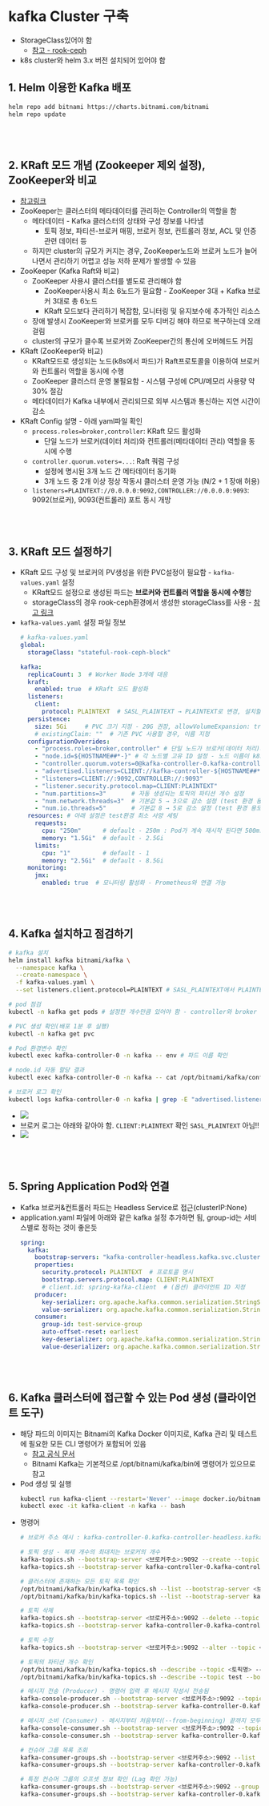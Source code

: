 # kafka Cluster 구축
* StorageClass있어야 함
  * [참고 - rook-ceph](/create-k8s-environment/create-storage-solution/create-rook-ceph-using-helm.md)
* k8s cluster와 helm 3.x 버전 설치되어 있어야 함


## 1. Helm 이용한 Kafka 배포
```sh
helm repo add bitnami https://charts.bitnami.com/bitnami
helm repo update
```

<br><br>

## 2. KRaft 모드 개념 (Zookeeper 제외 설정), ZooKeeper와 비교
* [참고링크](https://adjh54.tistory.com/639)
* ZooKeeper는 클러스터의 메타데이터를 관리하는 Controller의 역할을 함
  * 메타데이터 - Kafka 클러스터의 상태와 구성 정보를 나타냄
    * 토픽 정보, 파티션-브로커 매핑, 브로커 정보, 컨트롤러 정보, ACL 및 인증 관련 데이터 등
  * 하지만 cluster의 규모가 커지는 경우, ZooKeeper노드와 브로커 노드가 늘어나면서 관리하기 어렵고 성능 저하 문제가 발생할 수 있음
* ZooKeeper (Kafka Raft와 비교)
  * ZooKeeper 사용시 클러스터를 별도로 관리해야 함
    * ZooKeeper사용시 최소 6노드가 필요함 - ZooKeeper 3대 + Kafka 브로커 3대로 총 6노드
    * KRaft 모드보다 관리하기 복잡함, 모니터링 및 유지보수에 추가적인 리소스
  * 장애 발생시 ZooKeeper와 브로커를 모두 디버깅 해야 하므로 복구하는데 오래 걸림
  * cluster의 규모가 클수록 브로커와 ZooKeeper간의 통신에 오버헤드도 커짐
* KRaft (ZooKeeper와 비교)
  * KRaft모드로 생성되는 노드(k8s에서 파드)가 Raft프로토콜을 이용하여 브로커와 컨트롤러 역할을 동시에 수행
  * ZooKeeper 클러스터 운영 불필요함 - 시스템 구성에 CPU/메모리 사용량 약 30% 절감
  * 메타데이터가 Kafka 내부에서 관리되므로 외부 시스템과 통신하는 지연 시간이 감소
* KRaft Config 설명 - 아래 yaml파일 확인
  * `process.roles=broker,controller`: KRaft 모드 활성화
    * 단일 노드가 브로커(데이터 처리)와 컨트롤러(메타데이터 관리) 역할을 동시에 수행
  * `controller.quorum.voters=...`: Raft 쿼럼 구성
    * 설정에 명시된 3개 노드 간 메타데이터 동기화
    * 3개 노드 중 2개 이상 정상 작동시 클러스터 운영 가능 (N/2 + 1 장애 허용)
  * `listeners=PLAINTEXT://0.0.0.0:9092,CONTROLLER://0.0.0.0:9093`: 9092(브로커), 9093(컨트롤러) 포트 동시 개방

<br><br>

## 3. KRaft 모드 설정하기
* KRaft 모드 구성 및 브로커의 PV생성을 위한 PVC설정이 필요함 - `kafka-values.yaml` 설정
  * KRaft모드 설정으로 생성된 파드는 **브로커와 컨트롤러 역할을 동시에 수행**함
  * storageClass의 경우 rook-ceph환경에서 생성한 storageClass를 사용 - [참고 링크](/create-k8s-environment/create-storage-solution/create-rook-ceph.md)
* `kafka-values.yaml` 설정 파일 정보
  ```yaml
  # kafka-values.yaml
  global:
    storageClass: "stateful-rook-ceph-block"

  kafka:
    replicaCount: 3  # Worker Node 3개에 대응
    kraft:
      enabled: true  # KRaft 모드 활성화
    listeners:
      client:
        protocol: PLAINTEXT  # SASL_PLAINTEXT → PLAINTEXT로 변경, 설치할때 --set옵션으로 주긴 하지만 그래도 추가하는 것이 좋음
    persistence:
      size: 5Gi     # PVC 크기 지정 - 20G 권장, allowVolumeExpansion: true설정이 storageclass에 있으므로 확장도 가능
      # existingClaim: ""  # 기존 PVC 사용할 경우, 이름 지정
    configurationOverrides:
      - "process.roles=broker,controller" # 단일 노드가 브로커(데이터 처리)와 컨트롤러(메타데이터 관리) 역할을 동시에 수행
      - "node.id=${HOSTNAME##*-}" # 각 노드별 고유 ID 설정 - 노드 이름이 k8s-worker-01~03일 경우 StatefulSet 인덱스(0,1,2) 자동 할당
      - "controller.quorum.voters=0@kafka-controller-0.kafka-controller-headless.kafka.svc.cluster.local:9093,1@kafka-controller-1.kafka-controller-headless.kafka.svc.cluster.local:9093,2@kafka-controller-2.kafka-controller-headless.kafka.svc.cluster.local:9093" # FQDN 직접 명시
      - "advertised.listeners=CLIENT://kafka-controller-${HOSTNAME##*-}.kafka-controller-headless.kafka.svc.cluster.local:9092"
      - "listeners=CLIENT://:9092,CONTROLLER://:9093"
      - "listener.security.protocol.map=CLIENT:PLAINTEXT"
      - "num.partitions=3"       # 자동 생성되는 토픽의 파티션 개수 설정
      - "num.network.threads=3"  # 기본값 5 → 3으로 감소 설정 (test 환경 용도)
      - "num.io.threads=5"       # 기본값 8 → 5로 감소 설정 (test 환경 용도)
    resources: # 아래 설정은 test환경 최소 사양 세팅
      requests:
        cpu: "250m"      # default - 250m : Pod가 계속 재시작 된다면 500m으로 늘릴 필요 있음
        memory: "1.5Gi"  # default - 2.5Gi
      limits:
        cpu: "1"         # default - 1
        memory: "2.5Gi"  # default - 8.5Gi
    monitoring:
      jmx:
        enabled: true  # 모니터링 활성화 - Prometheus와 연결 가능
  ```

<br><br>

## 4. Kafka 설치하고 점검하기
```sh
# kafka 설치
helm install kafka bitnami/kafka \
  --namespace kafka \
  --create-namespace \
  -f kafka-values.yaml \
  --set listeners.client.protocol=PLAINTEXT # SASL_PLAINTEXT에서 PLAINTEXT로 바꾸어서 적용
```
```sh
# pod 점검
kubectl -n kafka get pods # 설정한 개수만큼 있어야 함 - controller와 broker 역할을 동시에 수행하는 파드이므로 노드 개수만큼만

# PVC 생성 확인(배포 1분 후 실행)
kubectl -n kafka get pvc

# Pod 환경변수 확인
kubectl exec kafka-controller-0 -n kafka -- env # 파드 이름 확인

# node.id 자동 할당 결과
kubectl exec kafka-controller-0 -n kafka -- cat /opt/bitnami/kafka/config/server.properties | grep node.id # 파드 이름 확인

# 브로커 로그 확인
kubectl logs kafka-controller-0 -n kafka | grep -E "advertised.listeners|listener.security.protocol.map"
```
* ![](2025-04-17-21-00-32.png)
* 브로커 로그는 아래와 같아야 함. `CLIENT:PLAINTEXT` 확인 `SASL_PLAINTEXT` 아님!!
* ![](2025-04-27-02-27-06.png)

<br><br>

## 5. Spring Application Pod와 연결
* Kafka 브로커&컨트롤러 파드는 Headless Service로 접근(clusterIP:None)
* application.yaml 파일에 아래와 같은 kafka 설정 추가하면 됨, group-id는 서비스별로 정하는 것이 좋은듯
  ```yaml
  spring:
    kafka:
      bootstrap-servers: "kafka-controller-headless.kafka.svc.cluster.local:9092"
      properties:
        security.protocol: PLAINTEXT  # 프로토콜 명시
        bootstrap.servers.protocol.map: CLIENT:PLAINTEXT
        # client.id: spring-kafka-client  # (옵션) 클라이언트 ID 지정
      producer:
        key-serializer: org.apache.kafka.common.serialization.StringSerializer
        value-serializer: org.apache.kafka.common.serialization.StringSerializer
      consumer:
        group-id: test-service-group
        auto-offset-reset: earliest
        key-deserializer: org.apache.kafka.common.serialization.StringDeserializer
        value-deserializer: org.apache.kafka.common.serialization.StringDeserializer
  ```

<br><br>

## 6. Kafka 클러스터에 접근할 수 있는 Pod 생성 (클라이언트 도구)
* 해당 파드의 이미지는 Bitnami의 Kafka Docker 이미지로, Kafka 관리 및 테스트에 필요한 모든 CLI 명령어가 포함되어 있음
  * [참고 공식 문서](https://docs.bitnami.com/aws/infrastructure/kafka/administration/run-producer-consumer/)
  * Bitnami Kafka는 기본적으로 /opt/bitnami/kafka/bin에 명령어가 있으므로 참고
* Pod 생성 및 실행
  ```sh
  kubectl run kafka-client --restart='Never' --image docker.io/bitnami/kafka:latest --namespace kafka --command -- sleep infinity
  kubectl exec -it kafka-client -n kafka -- bash
  ```
* 명령어
  ```sh
  # 브로커 주소 예시 : kafka-controller-0.kafka-controller-headless.kafka.svc.cluster.local

  # 토픽 생성 - 복제 개수의 최대치는 브로커의 개수
  kafka-topics.sh --bootstrap-server <브로커주소>:9092 --create --topic <토픽이름> --partitions <파티션개수> --replication-factor <복제개수>
  kafka-topics.sh --bootstrap-server kafka-controller-0.kafka-controller-headless.kafka.svc.cluster.local:9092 --create --topic test --partitions 3 --replication-factor 3

  # 클러스터에 존재하는 모든 토픽 목록 확인
  /opt/bitnami/kafka/bin/kafka-topics.sh --list --bootstrap-server <브로커주소>:9092
  /opt/bitnami/kafka/bin/kafka-topics.sh --list --bootstrap-server kafka-controller-2.kafka-controller-headless.kafka.svc.cluster.local:9092

  # 토픽 삭제
  kafka-topics.sh --bootstrap-server <브로커주소>:9092 --delete --topic <토픽이름>
  kafka-topics.sh --bootstrap-server kafka-controller-0.kafka-controller-headless.kafka.svc.cluster.local:9092 --delete --topic test

  # 토픽 수정
  kafka-topics.sh --bootstrap-server <브로커주소>:9092 --alter --topic <토픽명> --partitions <새_파티션_개수>

  # 토픽의 파티션 개수 확인
  /opt/bitnami/kafka/bin/kafka-topics.sh --describe --topic <토픽명> --bootstrap-server <브로커주소>:9092
  /opt/bitnami/kafka/bin/kafka-topics.sh --describe --topic test --bootstrap-server kafka-controller-0.kafka-controller-headless.kafka.svc.cluster.local:9092

  # 메시지 전송 (Producer) - 명령어 입력 후 메시지 작성시 전송됨
  kafka-console-producer.sh --bootstrap-server <브로커주소>:9092 --topic <토픽명>
  kafka-console-producer.sh --bootstrap-server kafka-controller-0.kafka-controller-headless.kafka.svc.cluster.local:9092 --topic test-topic

  # 메시지 소비 (Consumer) - 메시지부터 처음부터(--from-beginning) 끝까지 모두 읽어서 출력, `--from-beginning` 옵션 빼면 새로 들어오는 메시지 출력됨
  kafka-console-consumer.sh --bootstrap-server <브로커주소>:9092 --topic <토픽명> --from-beginning
  kafka-console-consumer.sh --bootstrap-server kafka-controller-0.kafka-controller-headless.kafka.svc.cluster.local:9092 --topic test-topic --from-beginning

  # 컨슈머 그룹 목록 조회
  kafka-consumer-groups.sh --bootstrap-server <브로커주소>:9092 --list
  kafka-consumer-groups.sh --bootstrap-server kafka-controller-0.kafka-controller-headless.kafka.svc.cluster.local:9092 --list

  # 특정 컨슈머 그룹의 오프셋 정보 확인 (Lag 확인 가능)
  kafka-consumer-groups.sh --bootstrap-server <브로커주소>:9092 --group <그룹명> --describe
  kafka-consumer-groups.sh --bootstrap-server kafka-controller-0.kafka-controller-headless.kafka.svc.cluster.local:9092 --group test-group --describe
  ```
